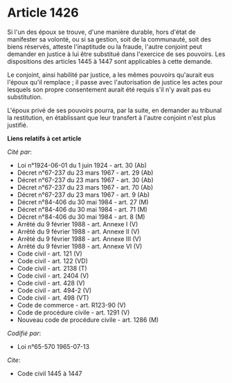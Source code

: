# Article 1426

Si l'un des époux se trouve, d'une manière durable, hors d'état de manifester sa volonté, ou si sa gestion, soit de la
communauté, soit des biens réservés, atteste l'inaptitude ou la fraude, l'autre conjoint peut demander en justice à lui être
substitué dans l'exercice de ses pouvoirs. Les dispositions des articles 1445 à 1447 sont applicables à cette demande.

Le conjoint, ainsi habilité par justice, a les mêmes pouvoirs qu'aurait eus l'époux qu'il remplace ; il passe avec
l'autorisation de justice les actes pour lesquels son propre consentement aurait été requis s'il n'y avait pas eu
substitution.

L'époux privé de ses pouvoirs pourra, par la suite, en demander au tribunal la restitution, en établissant que leur transfert
à l'autre conjoint n'est plus justifié.

**Liens relatifs à cet article**

_Cité par_:

  - Loi n°1924-06-01 du 1 juin 1924 - art. 30 (Ab)
  - Décret n°67-237 du 23 mars 1967 - art. 29 (Ab)
  - Décret n°67-237 du 23 mars 1967 - art. 30 (Ab)
  - Décret n°67-237 du 23 mars 1967 - art. 70 (Ab)
  - Décret n°67-237 du 23 mars 1967 - art. 9 (Ab)
  - Décret n°84-406 du 30 mai 1984 - art. 27 (M)
  - Décret n°84-406 du 30 mai 1984 - art. 71 (M)
  - Décret n°84-406 du 30 mai 1984 - art. 8 (M)
  - Arrêté du 9 février 1988 - art. Annexe I (V)
  - Arrêté du 9 février 1988 - art. Annexe II (V)
  - Arrêté du 9 février 1988 - art. Annexe III (V)
  - Arrêté du 9 février 1988 - art. Annexe VI (V)
  - Code civil - art. 121 (V)
  - Code civil - art. 122 (VD)
  - Code civil - art. 2138 (T)
  - Code civil - art. 2404 (V)
  - Code civil - art. 428 (V)
  - Code civil - art. 494-2 (V)
  - Code civil - art. 498 (VT)
  - Code de commerce - art. R123-90 (V)
  - Code de procédure civile - art. 1291 (V)
  - Nouveau code de procédure civile - art. 1286 (M)

_Codifié par_:

  - Loi n°65-570 1965-07-13

_Cite_:

  - Code civil 1445 à 1447
